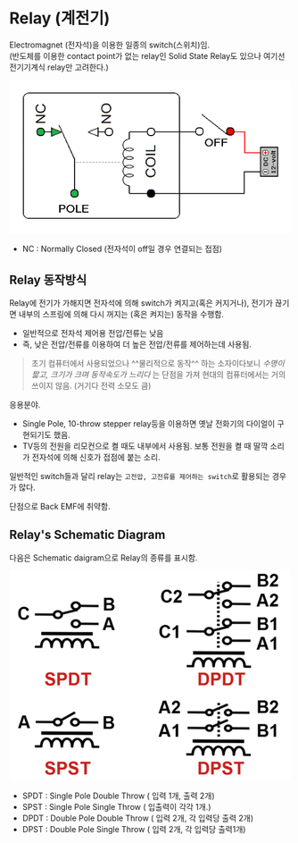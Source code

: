 # Relay (계전기)

Electromagnet (전자석)을 이용한 일종의 switch(스위치)임.  
(반도체를 이용한 contact point가 없는 relay인 Solid State Relay도 있으나 여기선 전기기계식 relay만 고려한다.) 

![relay_simle](./imgs/relay_simple.gif)

- NC : Normally Closed (전자석이 off일 경우 연결되는 접점)

## Relay 동작방식
Relay에 전기가 가해지면 전자석에 의해 switch가 켜지고(혹은 커지거나), 전기가 끊기면 내부의 스프링에 의해 다시 꺼지는 (혹은 켜지는) 동작을 수행함.

* 일반적으로 전자석 제어용 전압/전류는 낮음
* 즉, 낮은 전압/전류를 이용하여 더 높은 전압/전류를 제어하는데 사용됨.

> 초기 컴퓨터에서 사용되었으나 ^^물리적으로 동작^^ 하는 소자이다보니 *수명이 짧고, 크기가 크며 동작속도가 느리다* 는 단점을 가져 현대의 컴퓨터에서는 거의 쓰이지 않음. (거기다 전력 소모도 큼)

응용분야.

* Single Pole, 10-throw stepper relay등을 이용하면 옛날 전화기의 다이얼이 구현되기도 했음.
* TV등의 전원을 리모컨으로 켤 때도 내부에서 사용됨. 보통 전원을 켤 때 딸깍 소리가 전자석에 의해 신호가 접점에 붙는 소리.


일반적인 switch들과 달리 relay는 `고전압, 고전류를 제어하는 switch`로 활용되는 경우가 많다.  
  
단점으로 Back EMF에 취약함.


## Relay's Schematic Diagram

다음은 Schematic daigram으로 Relay의 종류를 표시함.

![relay_diagram](./imgs/relay_diagram.png)

* SPDT : Single Pole Double Throw ( 입력 1개, 출력 2개)
* SPST : Single Pole Single Throw ( 입출력이 각각 1개.)
* DPDT : Double Pole Double Throw ( 입력 2개, 각 입력당 출력 2개)
* DPST : Double Pole Single Throw ( 입력 2개, 각 입력당 출력1개)